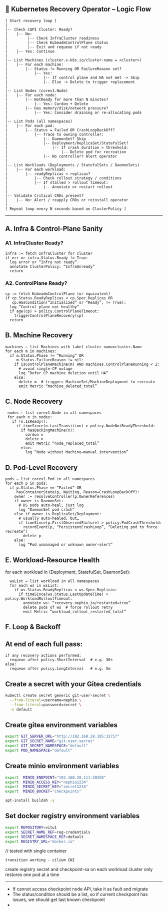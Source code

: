 
## 🔁 Kubernetes Recovery Operator – Logic Flow

```text
[ Start recovery loop ]
|
|-- Check CAPI Cluster: Ready?
|    |-- No: 
|         |-- Check InfraCluster readiness
|         |-- Check KubeadmControlPlane status
|         |-- Exit and requeue if not ready
|    |-- Yes: Continue
|
|-- List Machines (cluster.x-k8s.io/cluster-name = <cluster>)
|    |-- For each machine:
|        |-- Status != Running OR FailureReason set?
|            |-- Yes:
|                |-- If control plane and HA not met -> Skip
|                |-- Else -> Delete to trigger replacement
|
|-- List Nodes (corev1.Node)
|    |-- For each node:
|        |-- NotReady for more than N minutes?
|            |-- Yes: Cordon + Delete
|        |-- Has memory/disk/network pressure?
|            |-- Yes: Consider draining or re-allocating pods
|
|-- List Pods (all namespaces)
|    |-- For each pod:
|        |-- Status = Failed OR CrashLoopBackOff?
|            |-- Trace to owning controller:
|                |-- DaemonSet? Skip
|                |-- Deployment/ReplicaSet/StatefulSet?
|                    |-- If crash duration > threshold:
|                        |-- Delete pod for recreation
|                |-- No controller? Alert operator
|
|-- List Workloads (Deployments / StatefulSets / DaemonSets)
|    |-- For each workload:
|        |-- readyReplicas < replicas?
|            |-- Check rollout strategy / conditions
|            |-- If stalled > rollout timeout:
|                |-- Annotate or restart rollout
|
|-- Validate Critical CRDs present?
|    |-- No: Alert / reapply CRDs or reinstall operator
|
[ Repeat loop every N seconds based on ClusterPolicy ]
```
<!-- --- -->
<!-- [ Start recovery loop ]
|
|-- Check CAPI Cluster: Ready?
|    |-- No: Check if stuck due to infra or control plane
|    |-- Yes: Continue
|
|-- List Machines -> Check status
|    |-- Not running or failed -> delete to trigger re-creation
|
|-- List Nodes -> Check readiness and pressure conditions
|    |-- NotReady > N minutes -> cordon + delete
|
|-- List Pods (all namespaces)
|    |-- CrashLoopBackOff / Failed -> log and trace to parent
|        |-- If caused by bad node, mark node for recovery
|        |-- If caused by config, alert operator
|
|-- List Deployments/DaemonSets/StatefulSets
|    |-- .readyReplicas < .replicas -> investigate
|
[ Repeat ] -->


---
## A. Infra & Control-Plane Sanity
  ### A1. InfraCluster Ready?
  ```text
  infra := fetch InfraCluster for cluster
  if err or infra.Status.Ready != True:
    log error or “Infra not ready”
    annotate ClusterPolicy: “InfraUnready”
    return
  ```

  ### A2. ControlPlane Ready?
  ```text
  cp := fetch KubeadmControlPlane (or equivalent)
  if cp.Status.ReadyReplicas < cp.Spec.Replicas OR
     cp.HasCondition(“Initialized” or “Ready”, != True):
    log “Control plane not healthy”
    if age(cp) > policy.ControlPlaneTimeout:
      triggerControlPlaneRecovery(cp)
    return
  ```
## B. Machine Recovery
  ```text
  machines ← list Machines with label cluster-name=cluster.Name
  for each m in machines:
    if m.Status.Phase != “Running” OR
       m.Status.FailureReason != nil:
      if isControlPlaneMachine(m) AND machines.ControlPlaneRunning < 2:
        # avoid single-CP outage
        log “Defer CP machine deletion until HA”
      else:
        delete m  # triggers MachineSet/MachineDeployment to recreate
        emit Metric “machine_deleted_total”
  ```

## C. Node Recovery
 ```text
  nodes ← list corev1.Node in all namespaces
  for each n in nodes:
    if !n.IsReady():
      if timeSince(n.LastTransition) > policy.NodeNotReadyThreshold:
        if hasBackingMachine(n):
          cordon n
          delete n
          emit Metric “node_replaced_total”
        else:
          log “Node without Machine—manual intervention”
  ```

## D. Pod-Level Recovery
  ```text
  pods ← list corev1.Pod in all namespaces
  for each p in pods:
    if p.Status.Phase == “Failed” OR
       hasContainerState(p, Waiting, Reason=CrashLoopBackOff):
      owner := resolveController(p.OwnerReferences)
      if owner is DaemonSet:
        # DS pods auto-heal; just log
        log “DaemonSet pod crash” 
      else if owner is ReplicaSet/Deployment:
        # usually auto-healed; but…
        if timeSince(p.FirstObservedFailure) > policy.PodCrashThreshold:
          recordEvent(p, “PersistentCrashLoop”, “Deleting pod to force recreate”)
          delete p
      else:
        log “Pod unmanaged or unknown owner—alert”
 ```
## E. Workload-Resource Health
  for each workload in {Deployment, StatefulSet, DaemonSet}:
  ```text
    wsList ← list workload in all namespaces
    for each ws in wsList:
      if ws.Status.ReadyReplicas < ws.Spec.Replicas:
        if timeSince(ws.Status.LastUpdateTime) > policy.WorkloadRolloutTimeout:
          annotate ws: “recovery.nephio.io/restarted=true”
          delete pods of ws  # force rollout retry
          emit Metric “workload_rollout_restarted_total”
   ```
## F. Loop & Backoff
  ## At end of each full pass:
  ```text
  if any recovery actions performed:
    requeue after policy.ShortInterval  # e.g. 30s
  else:
    requeue after policy.LongInterval   # e.g. 5m
  ```

## Create a secret with your Gitea credentials
```bash
kubectl create secret generic git-user-secret \
  --from-literal=username=nephio \
  --from-literal=password=secret \
  -n default
```
## Create gitea environment variables
```bash
export GIT_SERVER_URL="http://192.168.28.105:32717"
export GIT_SECRET_NAME="git-user-secret"
export GIT_SECRET_NAMESPACE="default"
export POD_NAMESPACE="default"
```
## Create minio environment variables
```bash
export  MINIO_ENDPOINT="192.168.28.111:30350"
export  MINIO_ACCESS_KEY="nephio1234"
export  MINIO_SECRET_KEY="secret1234"
export  MINIO_BUCKET="checkpoints"

apt-install buildah -y
```

## Set docker registry environment variables
```bash
export REPOSITORY=vitu1
export SECRET_NAME_REF=reg-credentials
export SECRET_NAMESPACE_REF=default
export REGISTRY_URL="docker.io"

```

// tested with single container


```text
transition working - cilium CNI
```


create registry secret and checkpoint-sa on each workload cluster
only restores one pod at a time

---
* If cannot access checkpoint node API, take it as fault and migrate
* The status/condition should be a list, so if current checkpoint has issues, we should get last known checkpoint
* 